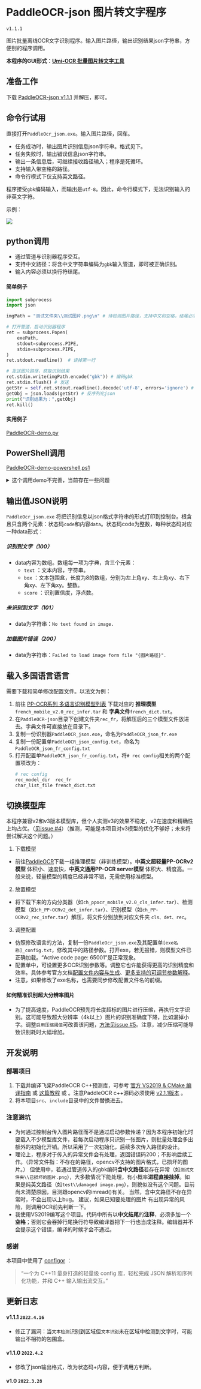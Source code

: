 # PaddleOCR-json 图片转文字程序 

`v1.1.1`

图片批量离线OCR文字识别程序。输入图片路径，输出识别结果json字符串，方便别的程序调用。

**本程序的GUI形式：[Umi-OCR 批量图片转文字工具](https://github.com/hiroi-sora/Umi-OCR)**


## 准备工作

下载 [PaddleOCR-json v1.1.1](https://github.com/hiroi-sora/PaddleOCR-json/releases/tag/v1.1.1) 并解压，即可。

## 命令行试用

直接打开`PaddleOcr_json.exe`。输入图片路径，回车。
- 任务成功时，输出图片识别信息json字符串。格式见下。
- 任务失败时，输出错误信息json字符串。
- 输出一条信息后，可继续接收路径输入；程序是死循环。
- 支持输入带空格的路径。
- 命令行模式下仅支持英文路径。

程序接受`gbk`编码输入，而输出是`utf-8`。因此，命令行模式下，无法识别输入的非英文字符。

示例：

![](https://tupian.li/images/2022/04/02/image491a4e9ba75069dc.png)

## python调用

- 通过管道与识别器程序交互。
- 支持中文路径：将含中文字符串编码为`gbk`输入管道，即可被正确识别。
- 输入内容必须以换行符结尾。

#### 简单例子

```python
import subprocess
import json

imgPath = "测试文件夹\\测试图片.png\n" # 待检测图片路径，支持中文和空格，结尾必须有换行符。

# 打开管道，启动识别器程序
ret = subprocess.Popen(  
    exePath,
    stdout=subprocess.PIPE,
    stdin=subprocess.PIPE,
)
ret.stdout.readline()  # 读掉第一行

# 发送图片路径，获取识别结果
ret.stdin.write(imgPath.encode("gbk")) # 编码gbk
ret.stdin.flush() # 发送
getStr = self.ret.stdout.readline().decode('utf-8', errors='ignore') # 获取结果，解码utf-8
getObj = json.loads(getStr) # 反序列化json
print("识别结果为：",getObj)
ret.kill()
```


#### 实用例子

[PaddleOCR-demo.py](PaddleOCR-demo.py)

## PowerShell调用

[PaddleOCR-demo-powershell.ps1](PaddleOCR-demo-powershell.ps1)

<details>
<summary>这个调用demo不完善，当前存在一些问题</summary>

1. 处理OCR结果的业务函数 OcrFlow 不运行在主窗口中，所以用Windows PowerShell运行代码似乎不会显示它输出的内容，只有在vscode中运行才可以看到。
2. 编码转换问题，得到的 $ocrStr 的内容是utf-8但编码是gbk，因此表现为中文乱码，要重新将字符串编码为utf-8才行。
3. 任务结束退出程序时似乎存在问题，OCR识别器进程能被正常关闭，而powershell进程未结束，exit不起作用。（或许需要强制杀死本进程$pid？）

</details>

## 输出值JSON说明

`PaddleOcr_json.exe` 将把识别信息以json格式字符串的形式打印到控制台。根含且只含两个元素：状态码`code`和内容`data`。状态码code为整数，每种状态码对应一种data形式：

##### 识别到文字（100）

- data内容为数组。数组每一项为字典，含三个元素：
  - `text` ：文本内容，字符串。
  - `box` ：文本包围盒，长度为8的数组，分别为左上角xy、右上角xy、右下角xy、左下角xy。整数。
  - `score` ：识别置信度，浮点数。

##### 未识别到文字（101）

- data为字符串：`No text found in image.`

##### 加载图片错误（200）

- data为字符串：`Failed to load image form file "{图片路径}".`


## 载入多国语言语言

需要下载和简单修改配置文件。以法文为例：

1. 前往 [PP-OCR系列 多语言识别模型列表](https://gitee.com/paddlepaddle/PaddleOCR/blob/release/2.4/doc/doc_ch/models_list.md#23-%E5%A4%9A%E8%AF%AD%E8%A8%80%E8%AF%86%E5%88%AB%E6%A8%A1%E5%9E%8B%E6%9B%B4%E5%A4%9A%E8%AF%AD%E8%A8%80%E6%8C%81%E7%BB%AD%E6%9B%B4%E6%96%B0%E4%B8%AD) 下载对应的 **推理模型**`french_mobile_v2.0_rec_infer.tar` 和 **字典文件**`french_dict.txt`。
2. 在`PaddleOCR-json`目录下创建文件夹`rec_fr`，将解压后的三个模型文件放进去。字典文件可直接放在目录下。
3. 复制一份识别器`PaddleOCR_json.exe`，命名为`PaddleOCR_json_fr.exe`
4. 复制一份配置单`PaddleOCR_json_config.txt`，命名为`PaddleOCR_json_fr_config.txt`
5. 打开配置单`PaddleOCR_json_fr_config.txt`，将`# rec config`相关的两个配置项改为：
    ```sh
    # rec config
    rec_model_dir  rec_fr
    char_list_file french_dict.txt
    ```

## 切换模型库

本程序兼容v2和v3版本模型库，但个人实测v3的效果不稳定，v2在速度和精确性上均占优。（[见issue #4](https://github.com/hiroi-sora/Umi-OCR/issues/4#issuecomment-1141735773)）（推测，可能是本项目对v3模型的优化不够好；未来将尝试解决这个问题。）

1. 下载模型
 - 前往[PaddleOCR](https://gitee.com/paddlepaddle/PaddleOCR#pp-ocr%E7%B3%BB%E5%88%97%E6%A8%A1%E5%9E%8B%E5%88%97%E8%A1%A8%E6%9B%B4%E6%96%B0%E4%B8%AD)下载一组推理模型（非训练模型）。**中英文超轻量PP-OCRv2模型** 体积小、速度快，**中英文通用PP-OCR server模型** 体积大、精度高。一般来说，轻量模型的精度已经非常不错，无需使用标准模型。

2. 放置模型
- 将下载下来的方向分类器（如`ch_ppocr_mobile_v2.0_cls_infer.tar`）、检测模型（如`ch_PP-OCRv2_det_infer.tar`）、识别模型（如`ch_PP-OCRv2_rec_infer.tar`）解压，将文件分别放到对应文件夹 `cls、det、rec`。

3. 调整配置
- 仿照修改语言的方法，复制一份`PaddleOcr_json.exe`及其配置单`[exe名称]_config.txt`，修改其中的路径参数。打开exe，若无报错，则模型文件已正确加载。“Active code page: 65001”是正常现象。
- 配置单中，可设置更多OCR识别参数等。调整它也许能获得更高的识别精度和效率。具体参考官方文档[配置文件内容与生成](https://github.com/PaddlePaddle/PaddleOCR/blob/release/2.5/doc/doc_ch/config.md)、[更多支持的可调节参数解释](https://github.com/PaddlePaddle/PaddleOCR/blob/release/2.5/deploy/cpp_infer/readme_ch.md#6-%E5%88%86%E7%B1%BB)。
- 注意，如果修改了exe名称，也需要同步修改配置文件名的前缀。

#### 如何精准识别超大分辨率图片

- 为了提高速度，PaddleOCR预先将长度超标的图片进行压缩，再执行文字识别。这可能导致超大分辨率（4k以上）图片的识别准确度下降，比如漏掉小字。调整`启用压缩阈值`可改善该问题，[方法见issue #5](https://github.com/hiroi-sora/Umi-OCR/issues/5#issuecomment-1184088016)。注意，减少压缩可能导致识别耗时大幅增加。


## 开发说明

### 部署项目

1. 下载并编译飞桨PaddleOCR C++预测库，可参考 [官方 VS2019 & CMake 编译指南](https://github.com/PaddlePaddle/PaddleOCR/blob/release/2.1/deploy/cpp_infer/docs/windows_vs2019_build.md) 或 [这篇教程](https://cloud.tencent.com/developer/article/1843504) 或 。注意PaddleOCR c++源码必须使用 [v2.1.1版本](https://github.com/PaddlePaddle/PaddleOCR/releases/tag/v2.1.1) 。
2. 将本项目`src`、`include`目录中的文件替换进去。

### 注意避坑

- 为何通过控制台传入图片路径而不是通过启动参数传递？因为本程序初始化时要载入不少模型库文件，若每次启动程序只识别一张图片，则批量处理会多出额外的初始化开销。所以采用了一次初始化，后续多次传入路径的设计。
- 理论上，程序对于传入的异常文件会有处理，返回错误码200；不影响后续工作。（异常文件指：不存在的路径，opencv不支持的图片格式，已损坏的图片。）
    但使用中，若通过管道传入的gbk编码**含中文路径**若存在异常（如`测试文件夹\\已损坏的图片.png`），大多数情况下能处理，有小概率**进程直接挂掉**。如果是纯英文路径（如`test\\damaged image.png`），则貌似没有这个问题。目前尚未清楚原因，目测跟opencv的imread()有关。
    当然，含中文路径不存在异常时，不会出现以上bug。
    建议，如果已知要处理的图片 有出现异常的风险，则调用OCR前先判断一下。
- 我使用VS2019编写这个项目。代码中所有以**中文结尾**的**注释**，必须多加一个**空格**；否则它会吞掉行尾换行符导致编译器把下一行也当成注释。编辑器并不会提示这个错误，编译的时候才会不通过。

### 感谢

本项目中使用了 [configor](https://github.com/Nomango/configor) ：
> “一个为 C++11 量身打造的轻量级 config 库，轻松完成 JSON 解析和序列化功能，并和 C++ 输入输出流交互。”


## 更新日志

#### v1.1.1 `2022.4.16` 
- 修正了漏洞：当`文本检测`识别到区域但`文本识别`未在区域中检测到文字时，可能输出不相符的包围盒。

#### v1.1.0 `2022.4.2` 
- 修改了json输出格式，改为状态码+内容，便于调用方判断。

#### v1.0 `2022.3.28`
